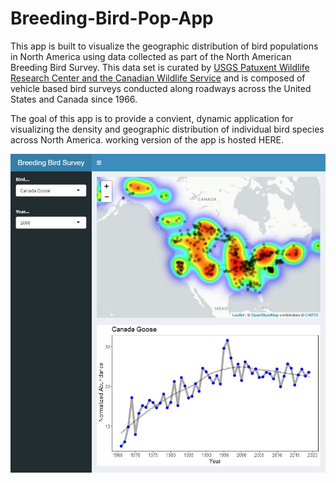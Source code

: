 # Breeding-Bird-Pop-App

This app is built to visualize the geographic distribution of bird populations in North America using data collected as part of the North American Breeding Bird Survey. This data set is curated by [USGS Patuxent Wildlife Research Center and the Canadian Wildlife Service](https://www.pwrc.usgs.gov/bbs/) and is composed of vehicle based bird surveys conducted along roadways across the United States and Canada since 1966.

The goal of this app is to provide a convient, dynamic application for visualizing the density and geographic distribution of individual bird species across North America. working version of the app is hosted HERE.

![Example image of app](example1.JPG)

